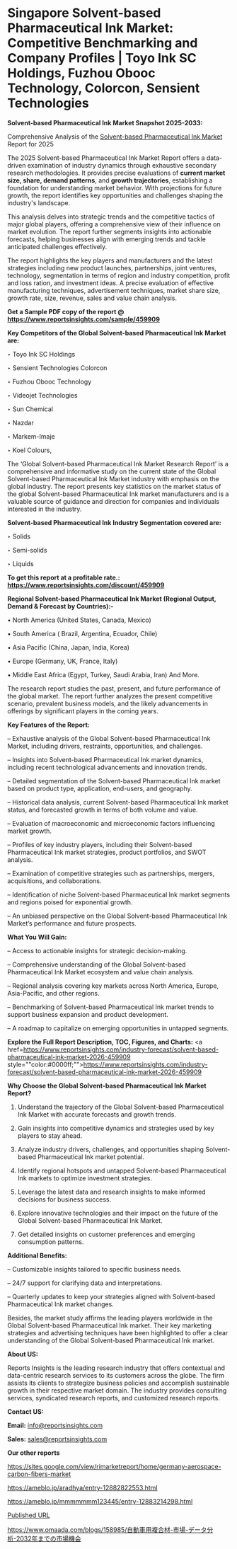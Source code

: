 # Singapore Solvent-based Pharmaceutical Ink Market: Competitive Benchmarking and Company Profiles | Toyo Ink SC Holdings, Fuzhou Obooc Technology, Colorcon, Sensient Technologies

<strong>Solvent-based Pharmaceutical Ink Market Snapshot 2025-2033:</strong>

Comprehensive Analysis of the <a href=https://www.reportsinsights.com/sample/459909>Solvent-based Pharmaceutical Ink Market</a> Report for 2025

The 2025 Solvent-based Pharmaceutical Ink Market Report offers a data-driven examination of industry dynamics through exhaustive secondary research methodologies. It provides precise evaluations of <strong>current market size, share, demand patterns</strong>, and <strong>growth trajectories</strong>, establishing a foundation for understanding market behavior. With projections for future growth, the report identifies key opportunities and challenges shaping the industry's landscape.

This analysis delves into strategic trends and the competitive tactics of major global players, offering a comprehensive view of their influence on market evolution. The report further segments insights into actionable forecasts, helping businesses align with emerging trends and tackle anticipated challenges effectively.

The report highlights the key players and manufacturers and the latest strategies including new product launches, partnerships, joint ventures, technology, segmentation in terms of region and industry competition, profit and loss ration, and investment ideas. A precise evaluation of effective manufacturing techniques, advertisement techniques, market share size, growth rate, size, revenue, sales and value chain analysis.

<strong>Get a Sample PDF copy of the report @ <a href=https://www.reportsinsights.com/sample/459909 style=color:#0000ff;>https://www.reportsinsights.com/sample/459909</a></strong>

<strong>Key Competitors of the Global Solvent-based Pharmaceutical Ink Market are:</strong>

‣ Toyo Ink SC Holdings

‣ Sensient Technologies Colorcon

‣ Fuzhou Obooc Technology

‣ Videojet Technologies

‣ Sun Chemical

‣ Nazdar

‣ Markem-Imaje

‣ Koel Colours,

The ‘Global Solvent-based Pharmaceutical Ink Market Research Report’ is a comprehensive and informative study on the current state of the Global Solvent-based Pharmaceutical Ink Market industry with emphasis on the global industry. The report presents key statistics on the market status of the global Solvent-based Pharmaceutical Ink market manufacturers and is a valuable source of guidance and direction for companies and individuals interested in the industry.

<strong>Solvent-based Pharmaceutical Ink Industry Segmentation covered are:</strong>

‣ Solids

‣ Semi-solids

‣ Liquids

<strong>To get this report at a profitable rate.: <a href=https://www.reportsinsights.com/discount/459909 style=color:#0000ff;>https://www.reportsinsights.com/discount/459909</a></strong>

<strong>Regional Solvent-based Pharmaceutical Ink Market (Regional Output, Demand &amp; Forecast by Countries):-</strong>

• North America (United States, Canada, Mexico)

• South America ( Brazil, Argentina, Ecuador, Chile)

• Asia Pacific (China, Japan, India, Korea)

• Europe (Germany, UK, France, Italy)

• Middle East Africa (Egypt, Turkey, Saudi Arabia, Iran) And More.

The research report studies the past, present, and future performance of the global market. The report further analyzes the present competitive scenario, prevalent business models, and the likely advancements in offerings by significant players in the coming years.

<strong>Key Features of the Report:</strong>

– Exhaustive analysis of the Global Solvent-based Pharmaceutical Ink Market, including drivers, restraints, opportunities, and challenges.

– Insights into Solvent-based Pharmaceutical Ink market dynamics, including recent technological advancements and innovation trends.

– Detailed segmentation of the Solvent-based Pharmaceutical Ink market based on product type, application, end-users, and geography.

– Historical data analysis, current Solvent-based Pharmaceutical Ink market status, and forecasted growth in terms of both volume and value.

– Evaluation of macroeconomic and microeconomic factors influencing market growth.

– Profiles of key industry players, including their Solvent-based Pharmaceutical Ink market strategies, product portfolios, and SWOT analysis.

– Examination of competitive strategies such as partnerships, mergers, acquisitions, and collaborations.

– Identification of niche Solvent-based Pharmaceutical Ink market segments and regions poised for exponential growth.

– An unbiased perspective on the Global Solvent-based Pharmaceutical Ink Market’s performance and future prospects.

<strong>What You Will Gain:</strong>

– Access to actionable insights for strategic decision-making.

– Comprehensive understanding of the Global Solvent-based Pharmaceutical Ink Market ecosystem and value chain analysis.

– Regional analysis covering key markets across North America, Europe, Asia-Pacific, and other regions.

– Benchmarking of Solvent-based Pharmaceutical Ink market trends to support business expansion and product development.

– A roadmap to capitalize on emerging opportunities in untapped segments.

<strong>Explore the Full Report Description, TOC, Figures, and Charts:</strong>
<a href=https://www.reportsinsights.com/industry-forecast/solvent-based-pharmaceutical-ink-market-2026-459909 style=""color:#0000ff;"">https://www.reportsinsights.com/industry-forecast/solvent-based-pharmaceutical-ink-market-2026-459909</a>

<strong>Why Choose the Global Solvent-based Pharmaceutical Ink Market Report?</strong>

1. Understand the trajectory of the Global Solvent-based Pharmaceutical Ink Market with accurate forecasts and growth trends.

2. Gain insights into competitive dynamics and strategies used by key players to stay ahead.

3. Analyze industry drivers, challenges, and opportunities shaping Solvent-based Pharmaceutical Ink market potential.

4. Identify regional hotspots and untapped Solvent-based Pharmaceutical Ink markets to optimize investment strategies.

5. Leverage the latest data and research insights to make informed decisions for business success.

6. Explore innovative technologies and their impact on the future of the Global Solvent-based Pharmaceutical Ink Market.

7. Get detailed insights on customer preferences and emerging consumption patterns.

<strong>Additional Benefits:</strong>

– Customizable insights tailored to specific business needs.

– 24/7 support for clarifying data and interpretations.

– Quarterly updates to keep your strategies aligned with Solvent-based Pharmaceutical Ink market changes.

Besides, the market study affirms the leading players worldwide in the Global Solvent-based Pharmaceutical Ink market. Their key marketing strategies and advertising techniques have been highlighted to offer a clear understanding of the Global Solvent-based Pharmaceutical Ink market.

<strong><strong>About US</strong>:</strong>

Reports Insights is the leading research industry that offers contextual and data-centric research services to its customers across the globe. The firm assists its clients to strategize business policies and accomplish sustainable growth in their respective market domain. The industry provides consulting services, syndicated research reports, and customized research reports.

<strong>Contact US:</strong>

<p class=><b>Email:</b> <a href=mailto:info@reportsinsights.com>info@reportsinsights.com</a></p>
<p class=><b>Sales:</b> <a href=mailto:sales@reportsinsights.com>sales@reportsinsights.com</a></p>

<strong>Our other reports</strong>

<a href=https://sites.google.com/view/rimarketreport/home/germany-aerospace-carbon-fibers-market>https://sites.google.com/view/rimarketreport/home/germany-aerospace-carbon-fibers-market</a>

<a href=https://ameblo.jp/aradhya/entry-12882822553.html>https://ameblo.jp/aradhya/entry-12882822553.html</a>

<a href=https://ameblo.jp/mmmmmmm123445/entry-12883214298.html>https://ameblo.jp/mmmmmmm123445/entry-12883214298.html</a>

<a href=Published URL>Published URL</a>

<a href=https://www.omaada.com/blogs/158985/自動車用複合材-市場-データ分析-2032年までの市場機会>https://www.omaada.com/blogs/158985/自動車用複合材-市場-データ分析-2032年までの市場機会</a>
